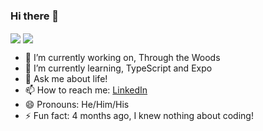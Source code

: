 ### Hi there 👋
<a>
  <img align="center" src="https://github-readme-stats.vercel.app/api?username=samikhawja"/>
</a>
<a>
  <img align="center" src="https://github-readme-stats.vercel.app/api/top-langs/?username=samikhawja"/>
</a>

- 🔭 I’m currently working on, Through the Woods
- 🌱 I’m currently learning, TypeScript and Expo
- 💬 Ask me about life!
- 📫 How to reach me: <a href="https://www.linkedin.com/in/samikhawja/">LinkedIn</a>
- 😄 Pronouns: He/Him/His
- ⚡ Fun fact: 4 months ago, I knew nothing about coding!
